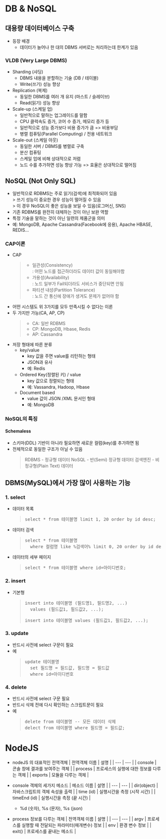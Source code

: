 # DB & NoSQL
## 대용량 데이터베이스 구축
* 등장 배경
  * 데이터가 늘어나 한 대의 DBMS 서버로는 처리하는데 한계가 있음
### VLDB (Very Large DBMS)
* Sharding (샤딩)
  * DBMS 내용을 분할하는 기술 (DB / 테이블)
  * Write(쓰기) 성능 향상
* Replication (복제)
  * 동일한 DBMS를 여러 개 유지 (마스트 / 슬레이브)
  * Read(읽기) 성능 향상
* Scale-up (스케일 업)
  * 일반적으로 말하는 업그레이드를 말함
  * CPU 클럭속도 증가, 코어 수 증가, 메모리 증가 등
  * 일반적으로 성능 증가보다 비용 증가가 큼 => 비용부담
  * 병렬 컴퓨팅(Parallel Computing) / 전용 네트워크
* Scale-out (스케일 아웃)
  * 동일한 서버 / DBMS를 병렬로 구축
  * 분산 컴퓨팅
  * 스케일 업에 비해 상대적으로 저렴
  * 노드 수를 추가하면 성능 향상 가능 => 효율은 상대적으로 떨어짐

## NoSQL (Not Only SQL)
* 일반적으로 RDBMS는 주로 읽기(검색)에 최적화되어 있음
  <br>> 쓰기 성능이 중요한 경우 성능이 떨어질 수 있음
  <br>> 이 경우 NoSQL이 좋은 성능을 보일 수 있음(로그머신, SNS)
* 기존 RDBMS를 완전히 대체하는 것이 아닌 보완 역할
* 특정 기술을 말하는 것이 아닌 일련의 제품군을 의미
* 예: MongoDB, Apache Cassandra(Facebook에 응용), Apache HBASE, REDIS...

### CAP이론
* CAP
  > * 일관성(Consistency)
  > <br>: 어떤 노드를 접근하더라도 데이터 값이 동일해야함
  > * 가용성(Availability)
  > <br>: 노드 일부가 Fail되더라도 서비스가 중단되면 안됨
  > * 파티션 내성(Partition Tolerance)
  > <br>: 노드 간 통신에 장애가 생겨도 문제가 없어야 함
* 어떤 시스템도 위 3가지를 모두 만족시킬 수 없다는 이론
* 두 가지만 가능(CA, AP, CP)
  > * CA: 일반 RDBMS
  > * CP: MongoDB, Hbase, Redis
  > * AP: Cassandra
* 저장 형태에 따른 분류
  * key/value
    * key 값을 주면 value를 리턴하는 형태
    * JSON과 유사
    * 예: Redis
  * Ordered Key(정렬된 키) / value
    * key 값으로 정렬되는 형태
    * 예: Vassandra, Hadoop, Hbase
  * Document based
    * value 값이 JSON /XML 문서인 형태
    * 예: MongoDB

### NoSQL의 특징
#### Schemaless
* 스키마(DDL) 기반이 아니라 필요하면 새로운 컬럼(key)를 추가하면 됨
* 전체적으로 동일한 구조가 아닐 수 있음
  > RDBMS - 정규형 데이터
  > NoSQL - 반(Semi) 정규형 데이터
  > 검색엔진 - 비정규형(Plain Text) 데이터

## DBMS(MySQL)에서 가장 많이 사용하는 기능
### 1. select
* 데이터 목록
  > <pre>
  > select * from 테이블명 limit 1, 20 order by id desc;
  > </pre>
* 데이터 검색
  > <pre>
  > select * from 테이블명 
  >   where 컬럼명 like %검색어% limit 0, 20 order by id desc;
  > </pre>
* 데이터의 세부 페이지
  > <pre>
  > select * from 테이블명 where id=아이디번호;
  > </pre>

### 2. insert
* 기본형
  > <pre>
  > insert into 테이블명 (필드명1, 필드명2, ...) 
  >   values (필드값1, 필드값2, ...);
  > 
  > insert into 테이블명 values (필드값1, 필드값2, ...);
  > </pre>


### 3. update
* 반드시 사전에 select 구문이 필요
* 예
  > <pre>
  > update 테이블명 
  >   set 필드명 = 필드값, 필드명 = 필드값 
  >   where id=아이디번호
  > </pre>

### 4. delete
* 반드시 사전에 select 구문 필요
* 반드시 삭제 전에 다시 확인하는 스크립트문이 필요
* 예
  > <pre>
  > delete from 테이블명 -- 모든 데이터 삭제
  > delect from 테이블명 where 필드명 = 필드값;
  > </pre>

# NodeJS
* nodeJS 의 대표적인 전역객체
  | 전역객체 이름 | 설명 |
  | --- | --- |
  | console | 콘솔 창에 결과를 보여주는 객체 |
  | process | 프로세스의 실행에 대한 정보를 다루는 객체 |
  | exports | 모듈을 다루는 객체 |

* console 객체의 세가지 메소드
  | 메소드 이름 | 설명 |
  | --- | --- |
  | dir(object) | 자바스크립트의 객체 속성을 출력 |
  | time (id) | 실행시간을 측정 (시작 시간) |
  | timeEnd (id) | 실행시간을 측정 (끝 시간) |
  * %d (숫자), %s (문자), %s (json)

* process 정보를 다루는 객체
  | 전역객체 이름 | 설명 |
  | --- | --- |
  | argv | 프로세스를 실행할 때 전달되는 파라미터(매개변수) 정보 |
  | env | 환경 변수 정보 |
  | exit() | 프로세스를 끝내는 메소드 |